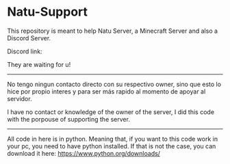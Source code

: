 # Natu-Support
This repository is meant to help Natu Server, a Minecraft Server and also a Discord Server.

Discord link:

They are waiting for u!
***
No tengo ningun contacto directo con su respectivo owner, sino que esto lo hice por propio interes y para ser más rapido al momento de apoyar al servidor.

I have no contact or knowledge of the owner of the server, I did this code with the porpouse of supporting the server.

***
All code in here is in python. Meaning that, if you want to this code work in your pc, you need to have python installed. If that is not the case, you can download it here: https://www.python.org/downloads/
